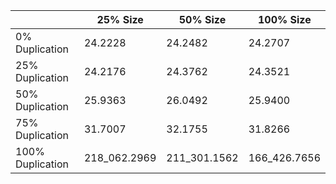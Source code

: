 |                  | 25% Size     | 50% Size     | 100% Size    |
|------------------|--------------|--------------|--------------|
| 0% Duplication   | 24.2228      | 24.2482      | 24.2707      |
| 25% Duplication  | 24.2176      | 24.3762      | 24.3521      |
| 50% Duplication  | 25.9363      | 26.0492      | 25.9400      |
| 75% Duplication  | 31.7007      | 32.1755      | 31.8266      |
| 100% Duplication | 218_062.2969 | 211_301.1562 | 166_426.7656 |
